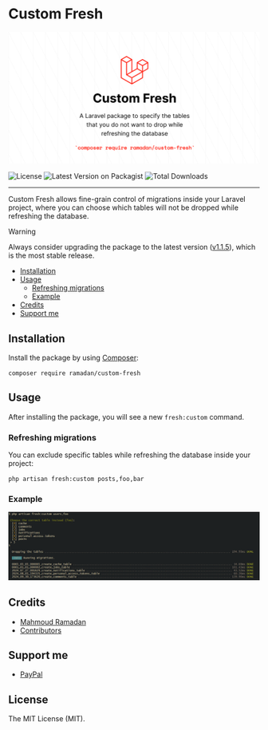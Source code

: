 # Custom Fresh

![Custom Fresh](https://raw.githubusercontent.com/mahmoudmohamedramadan/custom-fresh/refs/heads/main/assets/custom-fresh.png "Custom Fresh")

![License](https://img.shields.io/packagist/l/ramadan/custom-fresh "License")
![Latest Version on Packagist](https://img.shields.io/packagist/v/ramadan/custom-fresh "Latest Version on Packagist")
![Total Downloads](https://img.shields.io/packagist/dt/ramadan/custom-fresh "Total Downloads")

 - - -

Custom Fresh allows fine-grain control of migrations inside your Laravel project, where you can choose which tables will not be dropped while refreshing the database.

> [!WARNING]
> Always consider upgrading the package to the latest version ([v1.1.5](https://github.com/mahmoudmohamedramadan/custom-fresh/releases/tag/v1.1.5)), which is the most stable release.

- [Installation](#installation)
- [Usage](#usage)
  - [Refreshing migrations](#refreshing-migrations)
  - [Example](#example)
- [Credits](#credits)
- [Support me](#support-me)

## Installation

Install the package by using [Composer](https://getcomposer.org/):

```SHELL
composer require ramadan/custom-fresh
```

## Usage

After installing the package, you will see a new `fresh:custom` command.

### Refreshing migrations

You can exclude specific tables while refreshing the database inside your project:

```SHELL
php artisan fresh:custom posts,foo,bar
```

### Example

![Command Example](https://raw.githubusercontent.com/mahmoudmohamedramadan/custom-fresh/refs/heads/main/assets/command-example.png "Command Example")

## Credits

- [Mahmoud Ramadan](https://github.com/mahmoudmohamedramadan)
- [Contributors](https://github.com/mahmoudmohamedramadan/custom-fresh/graphs/contributors)

## Support me

- [PayPal](https://www.paypal.com/paypalme/mmramadan496)

## License

The MIT License (MIT).
